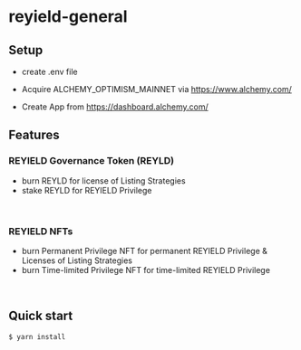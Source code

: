 # reyield-general

## Setup

- create .env file

- Acquire ALCHEMY_OPTIMISM_MAINNET via https://www.alchemy.com/

- Create App from https://dashboard.alchemy.com/


## Features

### REYIELD Governance Token (REYLD)
* burn REYLD for license of Listing Strategies
* stake REYLD for REYIELD Privilege

<br/>

### REYIELD NFTs
* burn Permanent Privilege NFT for permanent REYIELD Privilege & Licenses of Listing Strategies
* burn Time-limited Privilege NFT for time-limited REYIELD Privilege

<br/>

## Quick start

```
$ yarn install
```

